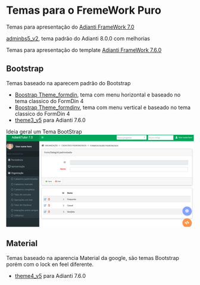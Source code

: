 # Temas para o FremeWork Puro
Temas para apresentação do [Adianti FrameWork 7.0](https://www.adianti.com.br/)


[adminbs5_v2](template/adminbs5_v2.md), tema padrão do Adianti 8.0.0 com melhorias


Temas para apresentação do template [Adianti FrameWork 7.6.0](template_ad76.md) 


## Bootstrap
Temas baseado na aparecem padrão do Bootstrap
* [Boostrap Theme_formdin](framework_puro/bootstrap_theme_formdin.md), tema com menu horizontal e baseado no tema classico do FormDin 4
* [Boostrap Theme_formdinv](framework_puro/bootstrap_theme_formdinv.md), tema com menu vertical e baseado no tema classico do FormDin 4
* [theme3_v5](framework_puro/bootstrap_theme3_v5.md)  para Adianti 7.6.0

Ideia geral um Tema BootStrap
![theme_bootstrap](img/theme_bootstrap.png)

## Material
Temas baseado na aparencia Material da google, são temas Bootstrap porém com o lock en feel diferente.

* [theme4_v5](framework_puro/bootstrap_theme4_v5.md)  para Adianti 7.6.0